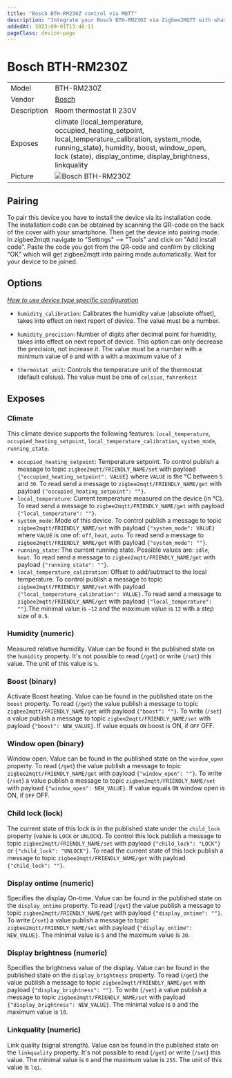 ```yaml
---
title: "Bosch BTH-RM230Z control via MQTT"
description: "Integrate your Bosch BTH-RM230Z via Zigbee2MQTT with whatever smart home infrastructure you are using without the vendor's bridge or gateway."
addedAt: 2023-09-01T13:40:11
pageClass: device-page
---
```


<!-- !!!! -->
<!-- ATTENTION: This file is auto-generated through docgen! -->
<!-- You can only edit the "Notes"-Section between the two comment lines "Notes BEGIN" and "Notes END". -->
<!-- Do not use h1 or h2 heading within "## Notes"-Section. -->
<!-- !!!! -->

# Bosch BTH-RM230Z

|     |     |
|-----|-----|
| Model | BTH-RM230Z  |
| Vendor  | [Bosch](/supported-devices/#v=Bosch)  |
| Description | Room thermostat II 230V |
| Exposes | climate (local_temperature, occupied_heating_setpoint, local_temperature_calibration, system_mode, running_state), humidity, boost, window_open, lock (state), display_ontime, display_brightness, linkquality |
| Picture | ![Bosch BTH-RM230Z](https://www.zigbee2mqtt.io/images/devices/BTH-RM230Z.jpg) |


<!-- Notes BEGIN: You can edit here. Add "## Notes" headline if not already present. -->


<!-- Notes END: Do not edit below this line -->

## Pairing
To pair this device you have to install the device via its installation code. The installation code can be obtained by scanning the QR-code on the back of the cover with your smartphone. Then get the device into pairing mode. In zigbee2mqtt navigate to "Settings" --> "Tools" and click on "Add install code". Paste the code you got from the QR-code and confirm by clicking "OK" which will get zigbee2mqtt into pairing mode automatically. Wait for your device to be joined.

## Options
*[How to use device type specific configuration](../guide/configuration/devices-groups.md#specific-device-options)*

* `humidity_calibration`: Calibrates the humidity value (absolute offset), takes into effect on next report of device. The value must be a number.

* `humidity_precision`: Number of digits after decimal point for humidity, takes into effect on next report of device. This option can only decrease the precision, not increase it. The value must be a number with a minimum value of `0` and with a with a maximum value of `3`

* `thermostat_unit`: Controls the temperature unit of the thermostat (default celsius). The value must be one of `celsius`, `fahrenheit`


## Exposes

### Climate 
This climate device supports the following features: `local_temperature`, `occupied_heating_setpoint`, `local_temperature_calibration`, `system_mode`, `running_state`.
- `occupied_heating_setpoint`: Temperature setpoint. To control publish a message to topic `zigbee2mqtt/FRIENDLY_NAME/set` with payload `{"occupied_heating_setpoint": VALUE}` where `VALUE` is the °C between `5` and `30`. To read send a message to `zigbee2mqtt/FRIENDLY_NAME/get` with payload `{"occupied_heating_setpoint": ""}`.
- `local_temperature`: Current temperature measured on the device (in °C). To read send a message to `zigbee2mqtt/FRIENDLY_NAME/get` with payload `{"local_temperature": ""}`.
- `system_mode`: Mode of this device. To control publish a message to topic `zigbee2mqtt/FRIENDLY_NAME/set` with payload `{"system_mode": VALUE}` where `VALUE` is one of: `off`, `heat`, `auto`. To read send a message to `zigbee2mqtt/FRIENDLY_NAME/get` with payload `{"system_mode": ""}`.
- `running_state`: The current running state. Possible values are: `idle`, `heat`. To read send a message to `zigbee2mqtt/FRIENDLY_NAME/get` with payload `{"running_state": ""}`.
- `local_temperature_calibration`: Offset to add/subtract to the local temperature. To control publish a message to topic `zigbee2mqtt/FRIENDLY_NAME/set` with payload `{"local_temperature_calibration": VALUE}.`To read send a message to `zigbee2mqtt/FRIENDLY_NAME/get` with payload `{"local_temperature": ""}`.The minimal value is `-12` and the maximum value is `12` with a step size of `0.5`.

### Humidity (numeric)
Measured relative humidity.
Value can be found in the published state on the `humidity` property.
It's not possible to read (`/get`) or write (`/set`) this value.
The unit of this value is `%`.

### Boost (binary)
Activate Boost heating.
Value can be found in the published state on the `boost` property.
To read (`/get`) the value publish a message to topic `zigbee2mqtt/FRIENDLY_NAME/get` with payload `{"boost": ""}`.
To write (`/set`) a value publish a message to topic `zigbee2mqtt/FRIENDLY_NAME/set` with payload `{"boost": NEW_VALUE}`.
If value equals `ON` boost is ON, if `OFF` OFF.

### Window open (binary)
Window open.
Value can be found in the published state on the `window_open` property.
To read (`/get`) the value publish a message to topic `zigbee2mqtt/FRIENDLY_NAME/get` with payload `{"window_open": ""}`.
To write (`/set`) a value publish a message to topic `zigbee2mqtt/FRIENDLY_NAME/set` with payload `{"window_open": NEW_VALUE}`.
If value equals `ON` window open is ON, if `OFF` OFF.

### Child lock (lock)
The current state of this lock is in the published state under the `child_lock` property (value is `LOCK` or `UNLOCK`).
To control this lock publish a message to topic `zigbee2mqtt/FRIENDLY_NAME/set` with payload `{"child_lock": "LOCK"}` or `{"child_lock": "UNLOCK"}`.
To read the current state of this lock publish a message to topic `zigbee2mqtt/FRIENDLY_NAME/get` with payload `{"child_lock": ""}`.

### Display ontime (numeric)
Specifies the display On-time.
Value can be found in the published state on the `display_ontime` property.
To read (`/get`) the value publish a message to topic `zigbee2mqtt/FRIENDLY_NAME/get` with payload `{"display_ontime": ""}`.
To write (`/set`) a value publish a message to topic `zigbee2mqtt/FRIENDLY_NAME/set` with payload `{"display_ontime": NEW_VALUE}`.
The minimal value is `5` and the maximum value is `30`.

### Display brightness (numeric)
Specifies the brightness value of the display.
Value can be found in the published state on the `display_brightness` property.
To read (`/get`) the value publish a message to topic `zigbee2mqtt/FRIENDLY_NAME/get` with payload `{"display_brightness": ""}`.
To write (`/set`) a value publish a message to topic `zigbee2mqtt/FRIENDLY_NAME/set` with payload `{"display_brightness": NEW_VALUE}`.
The minimal value is `0` and the maximum value is `10`.

### Linkquality (numeric)
Link quality (signal strength).
Value can be found in the published state on the `linkquality` property.
It's not possible to read (`/get`) or write (`/set`) this value.
The minimal value is `0` and the maximum value is `255`.
The unit of this value is `lqi`.


